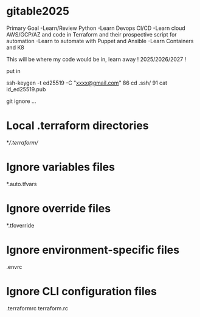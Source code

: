 # gitable2025

Primary Goal
-Learn/Review Python
-Learn Devops CI/CD
-Learn cloud AWS/GCP/AZ and code in Terraform and their prospective script for automation
-Learn to automate with Puppet and Ansible
-Learn Containers and K8



This will be where my code would be in, learn away ! 2025/2026/2027 !

put in

ssh-keygen -t ed25519 -C "xxxx@gmail.com"
   86  cd .ssh/
   91  cat id_ed25519.pub


git ignore ...

# Local .terraform directories
**/.terraform/*

# Ignore variables files
*.auto.tfvars

# Ignore override files
*.tfoverride

# Ignore environment-specific files
.envrc

# Ignore CLI configuration files
.terraformrc
terraform.rc


